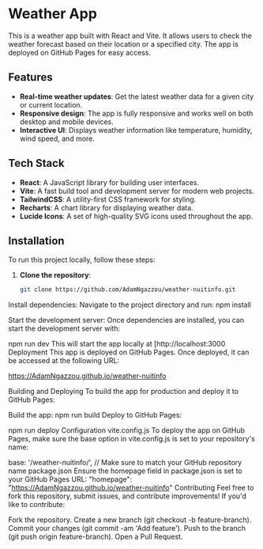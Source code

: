 # Weather App

This is a weather app built with React and Vite. It allows users to check the weather forecast based on their location or a specified city. The app is deployed on GitHub Pages for easy access.

## Features

- **Real-time weather updates**: Get the latest weather data for a given city or current location.
- **Responsive design**: The app is fully responsive and works well on both desktop and mobile devices.
- **Interactive UI**: Displays weather information like temperature, humidity, wind speed, and more.

## Tech Stack

- **React**: A JavaScript library for building user interfaces.
- **Vite**: A fast build tool and development server for modern web projects.
- **TailwindCSS**: A utility-first CSS framework for styling.
- **Recharts**: A chart library for displaying weather data.
- **Lucide Icons**: A set of high-quality SVG icons used throughout the app.

## Installation

To run this project locally, follow these steps:

1. **Clone the repository**:
   ```bash
   git clone https://github.com/AdamNgazzou/weather-nuitinfo.git
Install dependencies: Navigate to the project directory and run:
   npm install

   Start the development server: Once dependencies are installed, you can start the development server with:

npm run dev
This will start the app locally at [http://localhost:3000
Deployment
This app is deployed on GitHub Pages. Once deployed, it can be accessed at the following URL:

https://AdamNgazzou.github.io/weather-nuitinfo

Building and Deploying
To build the app for production and deploy it to GitHub Pages:

Build the app:
npm run build
Deploy to GitHub Pages:

npm run deploy
Configuration
vite.config.js
To deploy the app on GitHub Pages, make sure the base option in vite.config.js is set to your repository's name:

base: '/weather-nuitinfo/', // Make sure to match your GitHub repository name
package.json
Ensure the homepage field in package.json is set to your GitHub Pages URL:
"homepage": "https://AdamNgazzou.github.io/weather-nuitinfo"
Contributing
Feel free to fork this repository, submit issues, and contribute improvements! If you'd like to contribute:

Fork the repository.
Create a new branch (git checkout -b feature-branch).
Commit your changes (git commit -am 'Add feature').
Push to the branch (git push origin feature-branch).
Open a Pull Request.


